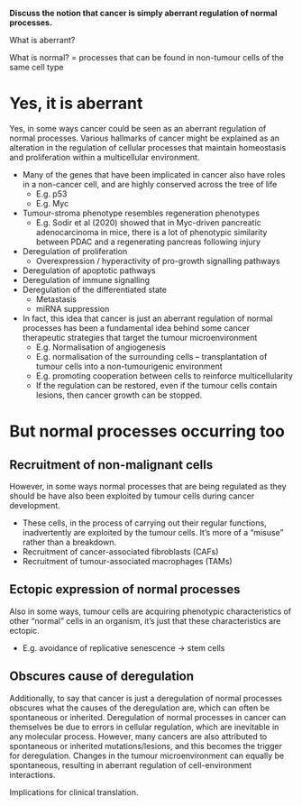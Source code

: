 **Discuss the notion that cancer is simply aberrant regulation of normal processes.**

What is aberrant? 

What is normal? = processes that can be found in non-tumour cells of the same cell type 

# Yes, it is aberrant 
Yes, in some ways cancer could be seen as an aberrant regulation of normal processes. Various hallmarks of cancer might be explained as an alteration in the regulation of cellular processes that maintain homeostasis and proliferation within a multicellular environment. 

* Many of the genes that have been implicated in cancer also have roles in a non-cancer cell, and are highly conserved across the tree of life 
    * E.g. p53 
    * E.g. Myc 
* Tumour-stroma phenotype resembles regeneration phenotypes
    * E.g. Sodir et al (2020) showed that in Myc-driven pancreatic adenocarcinoma in mice, there is a lot of phenotypic similarity between PDAC and a regenerating pancreas following injury 
* Deregulation of proliferation 
    * Overexpression / hyperactivity of pro-growth signalling pathways 
* Deregulation of apoptotic pathways 
* Deregulation of immune signalling 
* Deregulation of the differentiated state 
    * Metastasis 
    * miRNA suppression 
* In fact, this idea that cancer is just an aberrant regulation of normal processes has been a fundamental idea behind some cancer therapeutic strategies that target the tumour microenvironment 
    * E.g. Normalisation of angiogenesis 
    * E.g. normalisation of the surrounding cells – transplantation of tumour cells into a non-tumourigenic environment 
    * E.g. promoting cooperation between cells to reinforce multicellularity 
    * If the regulation can be restored, even if the tumour cells contain lesions, then cancer growth can be stopped. 

# But normal processes occurring too 
## Recruitment of non-malignant cells 
However, in some ways normal processes that are being regulated as they should be have also been exploited by tumour cells during cancer development. 

* These cells, in the process of carrying out their regular functions, inadvertently are exploited by the tumour cells. It’s more of a “misuse” rather than a breakdown. 
* Recruitment of cancer-associated fibroblasts (CAFs) 
* Recruitment of tumour-associated macrophages (TAMs)

## Ectopic expression of normal processes
Also in some ways, tumour cells are acquiring phenotypic characteristics of other “normal” cells in an organism, it’s just that these characteristics are ectopic. 
* E.g. avoidance of replicative senescence -> stem cells 

## Obscures cause of deregulation 

Additionally, to say that cancer is just a deregulation of normal processes obscures what the causes of the deregulation are, which can often be spontaneous or inherited. Deregulation of normal processes in cancer can themselves be due to errors in cellular regulation, which are inevitable in any molecular process. However, many cancers are also attributed to spontaneous or inherited mutations/lesions, and this becomes the trigger for deregulation. Changes in the tumour microenvironment can equally be  spontaneous, resulting in aberrant regulation of cell-environment interactions. 

Implications for clinical translation. 
